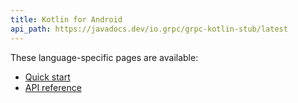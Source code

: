 ```yaml
---
title: Kotlin for Android
api_path: https://javadocs.dev/io.grpc/grpc-kotlin-stub/latest
---
```


These language-specific pages are available:

- [Quick start](quickstart/)
- [API reference](api/)
